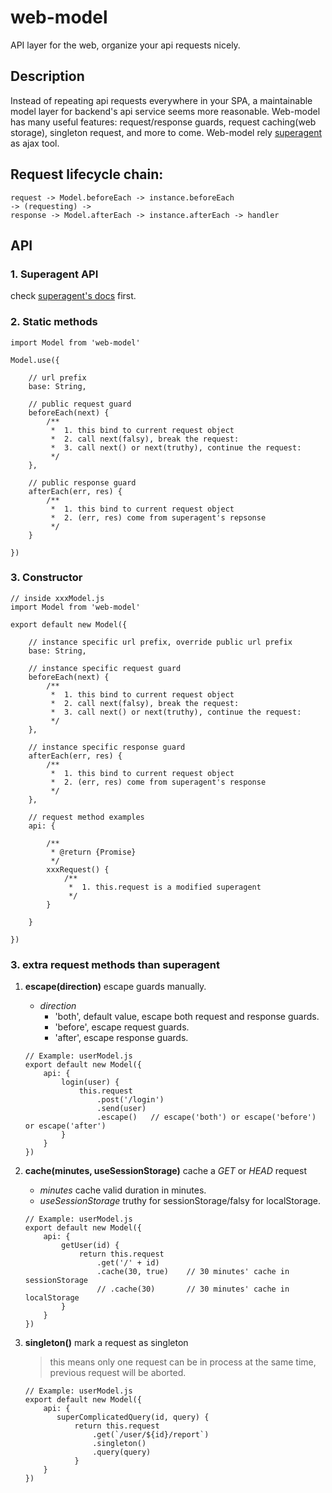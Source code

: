 
# web-model 

API layer for the web, organize your api requests nicely.

## Description

Instead of repeating api requests everywhere in your SPA, a maintainable model layer for backend's api service seems more reasonable. 
Web-model has many useful features: request/response guards, request caching(web storage), singleton request, and more to come.
Web-model rely [superagent](https://github.com/visionmedia/superagent) as ajax tool.

## Request lifecycle chain:

``` 
request -> Model.beforeEach -> instance.beforeEach
-> (requesting) -> 
response -> Model.afterEach -> instance.afterEach -> handler 
```

## API

### 1. Superagent API

check [superagent's docs](http://visionmedia.github.io/superagent/) first.

### 2. Static methods

```
import Model from 'web-model'

Model.use({

    // url prefix
    base: String,
    
    // public request guard
    beforeEach(next) {
        /**
         *  1. this bind to current request object
         *  2. call next(falsy), break the request:
         *  3. call next() or next(truthy), continue the request:
         */
    },
    
    // public response guard
    afterEach(err, res) {
        /**
         *  1. this bind to current request object
         *  2. (err, res) come from superagent's repsonse
         */
    }
    
})
```

### 3. Constructor

```
// inside xxxModel.js
import Model from 'web-model'

export default new Model({

    // instance specific url prefix, override public url prefix
    base: String,
    
    // instance specific request guard
    beforeEach(next) {
        /**
         *  1. this bind to current request object
         *  2. call next(falsy), break the request:
         *  3. call next() or next(truthy), continue the request:
         */
    },
    
    // instance specific response guard
    afterEach(err, res) {
        /**
         *  1. this bind to current request object
         *  2. (err, res) come from superagent's response
         */
    },
    
    // request method examples
    api: {
        
        /**
         * @return {Promise}
         */
        xxxRequest() {
            /**
             *  1. this.request is a modified superagent
             */
        }
   
    }
    
})
```

### 3. extra request methods than superagent

1. __escape(direction)__ escape guards manually.

    - _direction_
        - 'both', default value, escape both request and response guards.
        - 'before', escape request guards.
        - 'after', escape response guards.
    
    ```
    // Example: userModel.js
    export default new Model({
        api: {
            login(user) {
                this.request
                    .post('/login')
                    .send(user)
                    .escape()   // escape('both') or escape('before') or escape('after')
            }
        }
    })
    ```

2. __cache(minutes, useSessionStorage)__ cache a _GET_ or _HEAD_ request

    - _minutes_ cache valid duration in minutes.
    - _useSessionStorage_ truthy for sessionStorage/falsy for localStorage.
    
    ```
    // Example: userModel.js
    export default new Model({
        api: {
            getUser(id) {
                return this.request
                    .get('/' + id)      
                    .cache(30, true)    // 30 minutes' cache in sessionStorage
                    // .cache(30)       // 30 minutes' cache in localStorage
            }
        }
    })
    ```

3. __singleton()__ mark a request as singleton

    > this means only one request can be in process at the same time, 
    previous request will be aborted.

    ```
    // Example: userModel.js
    export default new Model({
        api: {
           superComplicatedQuery(id, query) {
               return this.request
                   .get(`/user/${id}/report`)
                   .singleton()
                   .query(query)
               }
        }
    })
    ```
